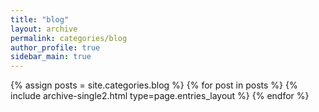 ```yaml
---
title: "blog"
layout: archive
permalink: categories/blog
author_profile: true
sidebar_main: true
---
```



{% assign posts = site.categories.blog %}
{% for post in posts %} {% include archive-single2.html type=page.entries_layout %} {% endfor %}
